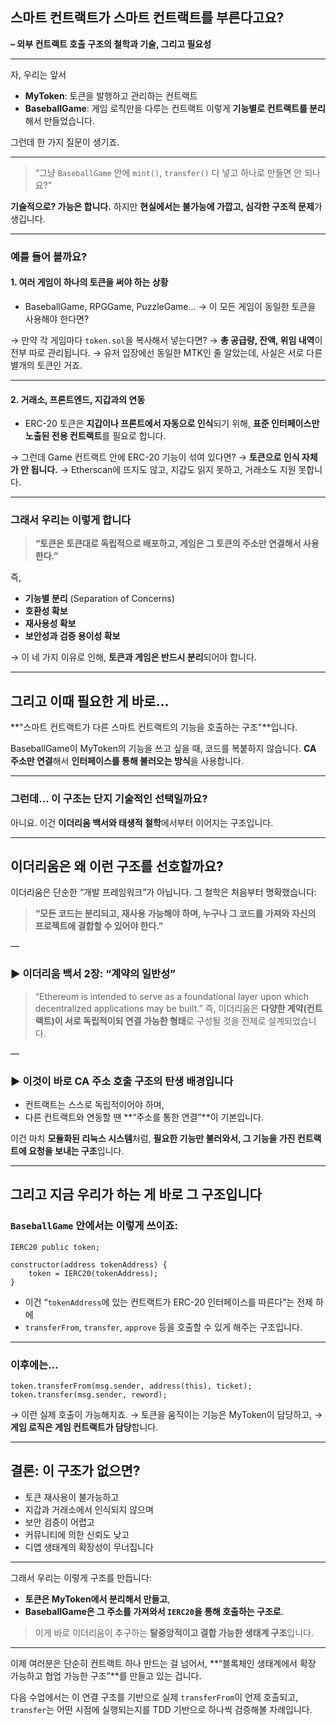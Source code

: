 ## 스마트 컨트랙트가 스마트 컨트랙트를 부른다고요?

**– 외부 컨트랙트 호출 구조의 철학과 기술, 그리고 필요성**

---

자, 우리는 앞서

- **MyToken**: 토큰을 발행하고 관리하는 컨트랙트
- **BaseballGame**: 게임 로직만을 다루는 컨트랙트
  이렇게 **기능별로 컨트랙트를 분리**해서 만들었습니다.

그런데 한 가지 질문이 생기죠.

---

> “그냥 `BaseballGame` 안에 `mint()`, `transfer()` 다 넣고 하나로 만들면 안 되나요?”

**기술적으로? 가능은 합니다.**
하지만 **현실에서는 불가능에 가깝고, 심각한 구조적 문제**가 생깁니다.

---

### 예를 들어 볼까요?

#### 1. 여러 게임이 하나의 토큰을 써야 하는 상황

- BaseballGame, RPGGame, PuzzleGame…
  → 이 모든 게임이 동일한 토큰을 사용해야 한다면?

→ 만약 각 게임마다 `token.sol`을 복사해서 넣는다면?
→ **총 공급량, 잔액, 위임 내역**이 전부 따로 관리됩니다.
→ 유저 입장에선 동일한 MTK인 줄 알았는데,
사실은 서로 다른 별개의 토큰인 거죠.

---

#### 2. 거래소, 프론트엔드, 지갑과의 연동

- ERC-20 토큰은 **지갑이나 프론트에서 자동으로 인식**되기 위해,
  **표준 인터페이스만 노출된 전용 컨트랙트**를 필요로 합니다.

→ 그런데 Game 컨트랙트 안에 ERC-20 기능이 섞여 있다면?
→ **토큰으로 인식 자체가 안 됩니다.**
→ Etherscan에 뜨지도 않고, 지갑도 읽지 못하고, 거래소도 지원 못합니다.

---

### 그래서 우리는 이렇게 합니다

> **“토큰은 토큰대로 독립적으로 배포하고,
> 게임은 그 토큰의 주소만 연결해서 사용한다.”**

즉,

- **기능별 분리** (Separation of Concerns)
- **호환성 확보**
- **재사용성 확보**
- **보안성과 검증 용이성 확보**

→ 이 네 가지 이유로 인해,
**토큰과 게임은 반드시 분리**되어야 합니다.

---

## 그리고 이때 필요한 게 바로…

**"스마트 컨트랙트가 다른 스마트 컨트랙트의 기능을 호출하는 구조"**입니다.

BaseballGame이 MyToken의 기능을 쓰고 싶을 때,
코드를 복붙하지 않습니다.
**CA 주소만 연결**해서 **인터페이스를 통해 불러오는 방식**을 사용합니다.

---

### 그런데… 이 구조는 단지 기술적인 선택일까요?

아니요.
이건 **이더리움 백서와 태생적 철학**에서부터 이어지는 구조입니다.

---

## 이더리움은 왜 이런 구조를 선호할까요?

이더리움은 단순한 “개발 프레임워크”가 아닙니다.
그 철학은 처음부터 명확했습니다:

> **“모든 코드는 분리되고, 재사용 가능해야 하며,
> 누구나 그 코드를 가져와 자신의 프로젝트에 결합할 수 있어야 한다.”**

—

### ▶ 이더리움 백서 2장: “계약의 일반성”

> “Ethereum is intended to serve as a foundational layer upon which decentralized applications may be built.”
> 즉, 이더리움은 **다양한 계약(컨트랙트)이 서로 독립적이되 연결 가능한 형태**로 구성될 것을 전제로 설계되었습니다.

—

### ▶ 이것이 바로 CA 주소 호출 구조의 탄생 배경입니다

- 컨트랙트는 스스로 독립적이어야 하며,
- 다른 컨트랙트와 연동할 땐 **“주소를 통한 연결”**이 기본입니다.

이건 마치 **모듈화된 리눅스 시스템**처럼,
**필요한 기능만 불러와서, 그 기능을 가진 컨트랙트에 요청을 보내는 구조**입니다.

---

## 그리고 지금 우리가 하는 게 바로 그 구조입니다

### `BaseballGame` 안에서는 이렇게 쓰이죠:

```solidity
IERC20 public token;

constructor(address tokenAddress) {
    token = IERC20(tokenAddress);
}
```

- 이건 “`tokenAddress`에 있는 컨트랙트가 ERC-20 인터페이스를 따른다”는 전제 하에
- `transferFrom`, `transfer`, `approve` 등을 호출할 수 있게 해주는 구조입니다.

---

### 이후에는…

```solidity
token.transferFrom(msg.sender, address(this), ticket);
token.transfer(msg.sender, reword);
```

→ 이런 실제 호출이 가능해지죠.
→ 토큰을 움직이는 기능은 MyToken이 담당하고,
→ **게임 로직은 게임 컨트랙트가 담당**합니다.

---

## 결론: 이 구조가 없으면?

- 토큰 재사용이 불가능하고
- 지갑과 거래소에서 인식되지 않으며
- 보안 검증이 어렵고
- 커뮤니티에 의한 신뢰도 낮고
- 디앱 생태계의 확장성이 무너집니다

---

그래서 우리는 이렇게 구조를 만듭니다:

- **토큰은 MyToken에서 분리해서 만들고**,
- **BaseballGame은 그 주소를 가져와서 `IERC20`을 통해 호출하는 구조로**.

> 이게 바로 이더리움이 추구하는 **탈중앙적이고 결합 가능한 생태계 구조**입니다.

---

이제 여러분은
단순히 컨트랙트 하나 만드는 걸 넘어서,
**“블록체인 생태계에서 확장 가능하고 협업 가능한 구조”**를 만들고 있는 겁니다.

다음 수업에서는
이 연결 구조를 기반으로 실제 `transferFrom`이 언제 호출되고,
`transfer`는 어떤 시점에 실행되는지를
TDD 기반으로 하나씩 검증해볼 차례입니다.
